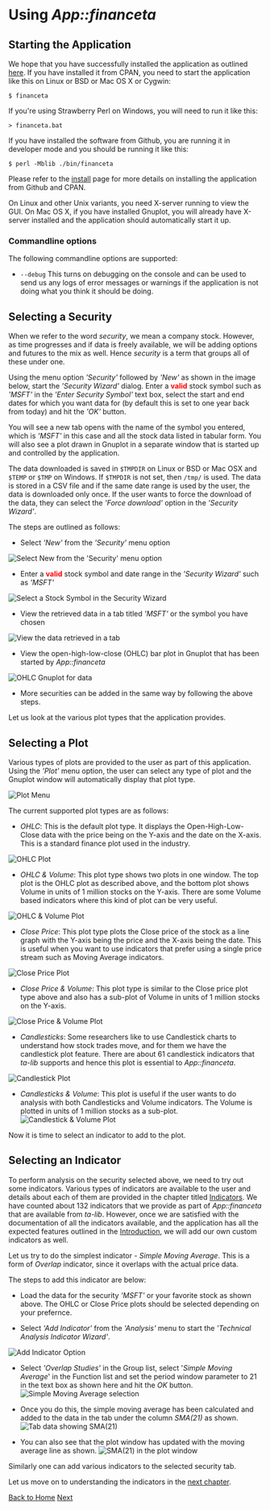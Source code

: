 # Using _App::financeta_

## Starting the Application

We hope that you have successfully installed the application as outlined
[here](./install.html). If you have installed it from CPAN, you need to start
the application like this on Linux or BSD or Mac OS X or Cygwin:

    $ financeta

If you're using Strawberry Perl on Windows, you will need to run it like this:

    > financeta.bat

If you have installed the software from Github, you are running it in developer
mode and you should be running it like this:

    $ perl -Mblib ./bin/financeta

Please refer to the [install](./install.html) page for more details on
installing the application from Github and CPAN.

On Linux and other Unix variants, you need X-server running to view the GUI. On
Mac OS X, if you have installed Gnuplot, you will already have X-server
installed and the application should automatically start it up.

### Commandline options

The following commandline options are supported:

* `--debug`
  This turns on debugging on the console and can be used to send us any logs of
error messages or warnings if the application is not doing what you think it
should be doing.

## Selecting a Security

When we refer to the word _security_, we mean a company stock. However, as time
progresses and if data is freely available, we will be adding options and
futures to the mix as well. Hence _security_ is a term that groups all of these
under one.

Using the menu option _'Security'_ followed by _'New'_ as shown in the image below,
start the _'Security Wizard'_ dialog. Enter a <span
style="color:red;">**valid**</span> stock symbol such as _'MSFT'_ in
the _'Enter Security Symbol'_ text box, select the start and end dates for which
you want data for (by default this is set to one year back from today) and hit
the _'OK'_ button.

You will see a new tab opens with the name of the symbol you entered, which is
_'MSFT'_ in this case and all the stock data listed in tabular form. You will
also see a plot drawn in Gnuplot in a separate window that is started up and
controlled by the application.

The data downloaded is saved in `$TMPDIR` on Linux or BSD or Mac OSX and `$TEMP` or `$TMP` on Windows. If `$TMPDIR` is not
set, then `/tmp/` is used. The data is stored in a CSV file and if the same date
range is used by the user, the data is downloaded only once. If the user wants
to force the download of the data, they can select the _'Force download'_ option
in the _'Security Wizard'_.

The steps are outlined as follows:

- Select _'New'_ from the _'Security'_ menu option

![Select New from the 'Security' menu option](./images/financeta_sec_new.png "Select 'New' from the 'Security' menu option")

- Enter a <span style="color:red;">**valid**</span> stock symbol and date range in the _'Security Wizard'_ such as _'MSFT'_

![Select a Stock Symbol in the Security Wizard](./images/financeta_sec_wizard.png "Enter a valid stock symbol in the 'Security Wizard'")

- View the retrieved data in a tab titled _'MSFT'_ or the symbol you have
  chosen

![View the data retrieved in a tab](./images/financeta_tab_data.png "View the data retrieved in a tab for that symbol")

- View the open-high-low-close (OHLC) bar plot in Gnuplot that has been started
  by _App::financeta_

![OHLC Gnuplot for data](./images/financeta_plot_ohlc.png "View the OHLC default plot in the adjacent Gnuplot window")

- More securities can be added in the same way by following the above steps.

Let us look at the various plot types that the application provides.

## Selecting a Plot

Various types of plots are provided to the user as part of this application.
Using the _'Plot'_ menu option, the user can select any type of plot and the
Gnuplot window will automatically display that plot type.

![Plot Menu](./images/financeta_plot_menu.png "Plot Menu options")

The current supported plot types are as follows:

- _OHLC_: This is the default plot type. It displays the Open-High-Low-Close data
  with the price being on the Y-axis and the date on the X-axis. This is a
standard finance plot used in the industry.

![OHLC Plot](./images/financeta_plot_ohlc.png "The OHLC plot")

- _OHLC & Volume_: This plot type shows two plots in one window. The top plot is
  the OHLC plot as described above, and the bottom plot shows Volume in units of
1 million stocks on the Y-axis. There are some Volume based indicators where this kind of
plot can be very useful.

![OHLC & Volume Plot](./images/financeta_plot_ohlcv.png "The OHLC & Volume plot")

- _Close Price_: This plot type plots the Close price of the stock as a line
  graph with the Y-axis being the price and the X-axis being the date. This is
useful when you want to use indicators that prefer using a single price stream such as
Moving Average indicators.

![Close Price Plot](./images/financeta_plot_close.png "The Close Price plot")

- _Close Price & Volume_: This plot type is similar to the Close price plot type
  above and also has a sub-plot of Volume in units of 1 million stocks on the
Y-axis.

![Close Price & Volume Plot](./images/financeta_plot_closev.png "The Close Price & Volume plot")

- _Candlesticks_: Some researchers like to use Candlestick charts to understand
  how stock trades move, and for them we have the candlestick plot feature.
There are about 61 candlestick indicators that _ta-lib_ supports and hence this
plot is essential to _App::financeta_.

![Candlestick Plot](./images/financeta_plot_candle.png "The Candlestick plot")

- _Candlesticks & Volume_: This plot is useful if the user wants to do analysis
  with both Candlesticks and Volume indicators. The Volume is plotted in units
of 1 million stocks as a sub-plot.
![Candlestick & Volume Plot](./images/financeta_plot_candlev.png "The Candlestick & Volume plot")

Now it is time to select an indicator to add to the plot.

## Selecting an Indicator

To perform analysis on the security selected above, we need to try out some
indicators. Various types of indicators are available to the user and details
about each of them are provided in the chapter titled
[Indicators](./indicators.html). We have counted about 132 indicators that we
provide as part of _App::financeta_ that are available from _ta-lib_. However,
once we are satisfied with the documentation of all the indicators available, and
the application has all the expected features outlined in the
[Introduction](./intro.html), we will add our own custom indicators as well.

Let us try to do the simplest indicator - _Simple Moving Average_. This is a
form of _Overlap_ indicator, since it overlaps with the actual price data.

The steps to add this indicator are below:
- Load the data for the security _'MSFT'_ or your favorite stock as shown above.
  The OHLC or Close Price plots should be selected depending on your prefernce.

- Select _'Add Indicator'_ from the _'Analysis'_ menu to start the _'Technical
  Analysis Indicator Wizard'_.

![Add Indicator Option](./images/financeta_add_indic.png "Select 'Add Indicator'")

- Select _'Overlap Studies'_ in the Group list, select '_Simple Moving Average_' in
  the Function list and set the period window parameter to 21 in the text box as
shown here and hit the _OK_ button.
![Simple Moving Average selection](./images/financeta_wiz_sma21.png "Select Simple Moving Average parameters")

- Once you do this, the simple moving average has been calculated and added to
  the data in the tab under the column _SMA(21)_  as shown.
![Tab data showing SMA(21)](./images/financeta_tab_datasma21.png "Data table showing SMA[21] column")

- You can also see that the plot window has updated with the moving average line
  as shown.
![SMA(21) in the plot window](./images/financeta_plot_sma21.png "Simple Moving Average with a 21-day period")

Similarly one can add various indicators to the selected security tab.

Let us move on to understanding the indicators in the [next chapter](./indicators.html).

[Back to Home](./index.html) [Next](./indicators.html)
